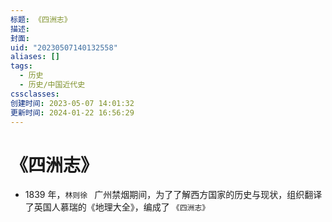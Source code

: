 ```yaml
---
标题: 《四洲志》
描述: 
封面: 
uid: "20230507140132558"
aliases: []
tags:
  - 历史
  - 历史/中国近代史
cssclasses: 
创建时间: 2023-05-07 14:01:32
更新时间: 2024-01-22 16:56:29
---
```


# 《四洲志》

- 1839 年，`林则徐 ` 广州禁烟期间，为了了解西方国家的历史与现状，组织翻译了英国人慕瑞的《地理大全》，编成了 `《四洲志》`
